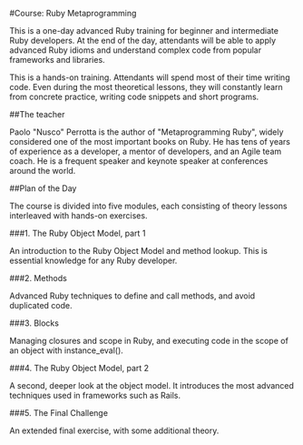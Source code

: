 #Course: Ruby Metaprogramming

This is a one-day advanced Ruby training for beginner and intermediate Ruby developers. At the end of the day, attendants will be able to apply advanced Ruby idioms and understand complex code from popular frameworks and libraries.

This is a hands-on training. Attendants will spend most of their time writing code. Even during the most theoretical lessons, they will constantly learn from concrete practice, writing code snippets and short programs.

##The teacher

Paolo "Nusco" Perrotta is the author of "Metaprogramming Ruby", widely considered one of the most important books on Ruby. He has tens of years of experience as a developer, a mentor of developers, and an Agile team coach. He is a frequent speaker and keynote speaker at conferences around the world.


##Plan of the Day

The course is divided into five modules, each consisting of theory lessons interleaved with hands-on exercises.

###1. The Ruby Object Model, part 1

An introduction to the Ruby Object Model and method lookup. This is essential knowledge for any Ruby developer.

###2. Methods

Advanced Ruby techniques to define and call methods, and avoid duplicated code.

###3. Blocks

Managing closures and scope in Ruby, and executing code in the scope of an object with instance_eval().

###4. The Ruby Object Model, part 2

A second, deeper look at the object model. It introduces the most advanced techniques used in frameworks such as Rails.

###5. The Final Challenge

An extended final exercise, with some additional theory.
